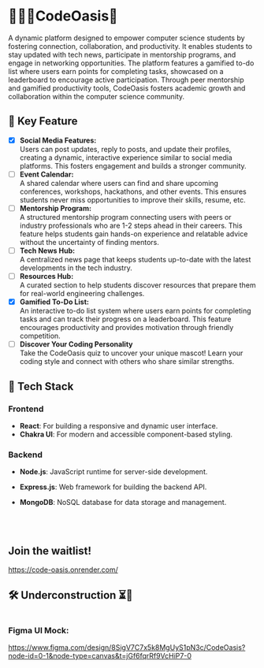 # 🌴👩‍💻CodeOasis🍂 <br/>
A dynamic platform designed to empower computer science students by fostering connection, collaboration, and productivity. It enables students to stay updated with tech news, participate in mentorship programs, and engage in networking opportunities. The platform features a gamified to-do list where users earn points for completing tasks, showcased on a leaderboard to encourage active participation. Through peer mentorship and gamified productivity tools, CodeOasis fosters academic growth and collaboration within the computer science community.

## 🌟 Key Feature <br/>
* [x] **Social Media Features:** <br/>
Users can post updates, reply to posts, and update their profiles, creating a dynamic, interactive experience similar to social media platforms. This fosters engagement and builds a stronger community. <br/>
* [ ] **Event Calendar:** <br/>
A shared calendar where users can find and share upcoming conferences, workshops, hackathons, and other events. This ensures students never miss opportunities to improve their skills, resume, etc. <br/>
* [ ] **Mentorship Program:** <br/>
A structured mentorship program connecting users with peers or industry professionals who are 1-2 steps ahead in their careers. This feature helps students gain hands-on experience and relatable advice without the uncertainty of finding mentors. <br/>
* [ ] **Tech News Hub:** <br/>
A centralized news page that keeps students up-to-date with the latest developments in the tech industry. <br/>
* [ ] **Resources Hub:** <br/>
A curated section to help students discover resources that prepare them for real-world engineering challenges.<br/>
* [x] **Gamified To-Do List:** <br/>
An interactive to-do list system where users earn points for completing tasks and can track their progress on a leaderboard. This feature encourages productivity and provides motivation through friendly competition.
* [ ] **Discover Your Coding Personality** <br/>
Take the CodeOasis quiz to uncover your unique mascot! Learn your coding style and connect with others who share similar strengths.

## 🚀 Tech Stack

### Frontend
- **React**: For building a responsive and dynamic user interface.
- **Chakra UI**: For modern and accessible component-based styling.

### Backend
- **Node.js**: JavaScript runtime for server-side development.
- **Express.js**: Web framework for building the backend API.
- **MongoDB**: NoSQL database for data storage and management.

  <br/>
  <br/>
## Join the waitlist!
https://code-oasis.onrender.com/
## 🛠 Underconstruction ⏳👀</strong>
<div align="center" style=" align-items: center;">
  <span style="display:inline-block; width: 20px; align-items: center;"></span> <!-- Spacer -->
</div>


### Figma UI Mock: </br>
https://www.figma.com/design/8SigV7C7x5k8MgUyS1pN3c/CodeOasis?node-id=0-1&node-type=canvas&t=jGf6fqrRf9VcHiP7-0
